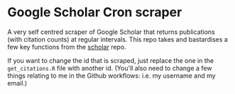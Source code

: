# Google Scholar Cron scraper
A very self centred scraper of Google Scholar that returns publications (with citation counts) at regular intervals. This repo takes and bastardises a few key functions from the [scholar](https://github.com/jkeirstead/scholar) repo.

If you want to change the id that is scraped, just replace the one in the `get_citations.R` file with another id. (You'll also need to change a few things relating to me in the Github workflows: i.e. my username and my email.)
